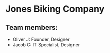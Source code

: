 # Jones Biking Company

## Team members:
- Oliver J: Founder, Designer
- Jacob C: IT Specialist, Designer
